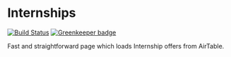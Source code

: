 # Internships

[![Build Status](https://travis-ci.org/upframe/internships.svg?branch=master)](https://travis-ci.org/upframe/internships) [![Greenkeeper badge](https://badges.greenkeeper.io/upframe/internships.svg)](https://greenkeeper.io/)

Fast and straightforward page which loads Internship offers from AirTable.